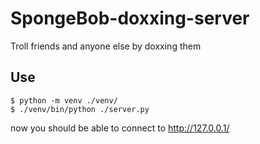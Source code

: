 # SpongeBob-doxxing-server
Troll friends and anyone else by doxxing them

## Use
```
$ python -m venv ./venv/
$ ./venv/bin/python ./server.py
```
now you should be able to connect to http://127.0.0.1/

